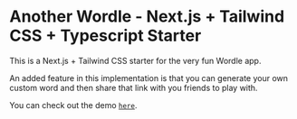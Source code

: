 # Another Wordle - Next.js + Tailwind CSS + Typescript Starter

This is a Next.js + Tailwind CSS starter for the very fun Wordle app.

An added feature in this implementation is that you can generate your own custom word and then share that link with you friends to play with.

You can check out the demo [`here`](https://another-wordle.vercel.app/).
